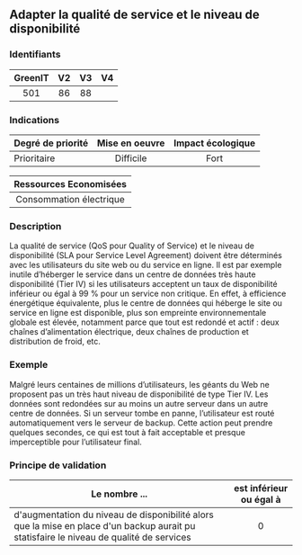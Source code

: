 ## Adapter la qualité de service et le niveau de disponibilité

### Identifiants

| GreenIT |  V2  |  V3  |  V4  |
|:-------:|:----:|:----:|:----:|
|  501    |  86 | 88  |      |

### Indications

| Degré de priorité |      Mise en oeuvre       |  Impact écologique    | 
|-------------------|:-------------------------:|:---------------------:|
|  Prioritaire      |  Difficile                |    Fort               | 


|Ressources Economisées                                      |
|:----------------------------------------------------------:|
| Consommation électrique |

### Description

La qualité de service (QoS pour Quality of Service) et le niveau de disponibilité (SLA pour Service Level Agreement) doivent être déterminés avec les utilisateurs du site web ou du service en ligne. Il est par exemple inutile d’héberger le service dans un centre de données très haute disponibilité (Tier IV) si les utilisateurs acceptent un taux de disponibilité inférieur ou égal à 99 % pour un service non critique. En effet, à efficience énergétique équivalente, plus le centre de données qui héberge le site ou service en ligne est disponible, plus son empreinte environnementale globale est élevée, notamment parce que tout est redondé et actif : deux chaînes d’alimentation électrique, deux chaînes de production et distribution de froid, etc.

### Exemple

Malgré leurs centaines de millions d’utilisateurs, les géants du Web ne proposent pas un très haut niveau de disponibilité de type Tier IV. Les données sont redondées sur au moins un autre serveur dans un autre centre de données. Si un serveur tombe en panne, l’utilisateur est routé automatiquement vers le serveur de backup. Cette action peut prendre quelques secondes, ce qui est tout à fait acceptable et presque imperceptible pour l’utilisateur final.

### Principe de validation

| Le nombre ...     | est inférieur ou égal à   |  
|-------------------|:-------------------------:|
| d'augmentation du niveau de disponibilité alors que la mise en place d'un backup aurait pu statisfaire le niveau de qualité de services  | 0  |
